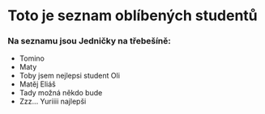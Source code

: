 # Toto je seznam oblíbených studentů

### Na seznamu jsou Jedničky na třebešíně:


- Tomino
- Maty
- Toby
jsem nejlepsi student 
Oli
- Matěj Eliáš
- Tady možná někdo bude
- Zzz...
Yuriiii najlepši
